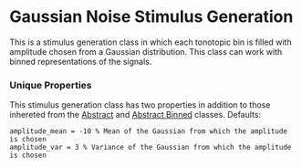 # Gaussian Noise Stimulus Generation 

This is a stimulus generation class in which each tonotopic bin is filled with amplitude chosen from a Gaussian distribution. This class can work with binned representations of the signals. 

### Unique Properties

This stimulus generation class has two properties in addition to those inhereted from the [Abstract](../AbstractStimulusGenerationMethod) and [Abstract Binned](../AbstractBinnedStimulusGenerationMethod) classes. Defaults:

```
amplitude_mean = -10 % Mean of the Gaussian from which the amplitude is chosen
amplitude_var = 3 % Variance of the Gaussian from which the amplitude is chosen
```